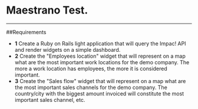 # Maestrano Test.
-----------------

##Requirements

* __1__ Create a Ruby on Rails light application that will query the Impac! API and render widgets on a simple dashboard.
* __2__ Create the "Employees location" widget that will represent on a map what are the most important work locations for the demo company. The more a work location has employees, the more it is considered important.
* __3__ Create the "Sales flow" widget that will represent on a map what are the most important sales channels for the demo company. The country/city with the biggest amount invoiced will constitute the most important sales channel, etc.
